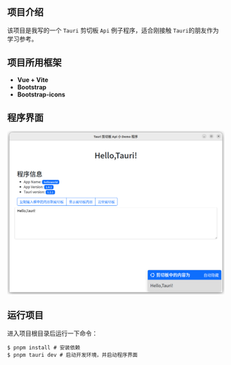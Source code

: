## 项目介绍

该项目是我写的一个 `Tauri` 剪切板 `Api` 例子程序，适合刚接触 `Tauri`的朋友作为学习参考。

## 项目所用框架

- **Vue + Vite**
- **Bootstrap**
- **Bootstrap-icons**

## 程序界面

![tauri-clipboard.png](./tauri-clipboard.png)

## 运行项目
进入项目根目录后运行一下命令：
```shell
$ pnpm install # 安装依赖
$ pnpm tauri dev # 启动开发环境，并启动程序界面
```

